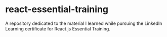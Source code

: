 # react-essential-training
A repository dedicated to the material I learned while pursuing the LinkedIn Learning certificate for React.js Essential Training.
